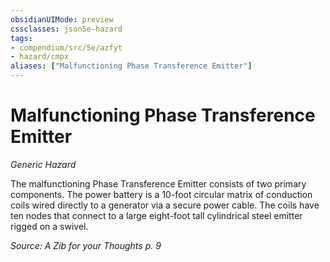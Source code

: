 ```yaml
---
obsidianUIMode: preview
cssclasses: json5e-hazard
tags:
- compendium/src/5e/azfyt
- hazard/cmpx
aliases: ["Malfunctioning Phase Transference Emitter"]
---
```

# Malfunctioning Phase Transference Emitter
*Generic Hazard*  

The malfunctioning Phase Transference Emitter consists of two primary components. The power battery is a 10-foot circular matrix of conduction coils wired directly to a generator via a secure power cable. The coils have ten nodes that connect to a large eight-foot tall cylindrical steel emitter rigged on a swivel.

*Source: A Zib for your Thoughts p. 9*